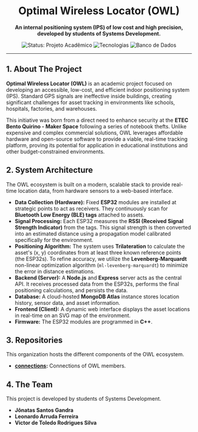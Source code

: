 <div align="center">
  <h1>Optimal Wireless Locator (OWL)</h1>
  <p>
    <strong>An internal positioning system (IPS) of low cost and high precision, developed by students of Systems Development.</strong>
  </p>
  <p>
    <img src="https://img.shields.io/badge/Status-Academic%20Project-blue" alt="Status: Projeto Acadêmico">
    <img src="https://img.shields.io/badge/Tech-ESP32%20%7C%20BLE%20%7C%20Node.js-green" alt="Tecnologias">
    <img src="https://img.shields.io/badge/Database-MongoDB-blueviolet" alt="Banco de Dados">
  </p>
</div>

---

<div>

## 1. About The Project

**Optimal Wireless Locator (OWL)** is an academic project focused on developing an accessible, low-cost, and efficient indoor positioning system (IPS). Standard GPS signals are ineffective inside buildings, creating significant challenges for asset tracking in environments like schools, hospitals, factories, and warehouses.

This initiative was born from a direct need to enhance security at the **ETEC Bento Quirino - Maker Space** following a series of notebook thefts. Unlike expensive and complex commercial solutions, OWL leverages affordable hardware and open-source software to provide a viable, real-time tracking platform, proving its potential for application in educational institutions and other budget-constrained environments.

## 2. System Architecture

The OWL ecosystem is built on a modern, scalable stack to provide real-time location data, from hardware sensors to a web-based interface.

* **Data Collection (Hardware):** Fixed **ESP32** modules are installed at strategic points to act as receivers. They continuously scan for **Bluetooth Low Energy (BLE) tags** attached to assets.
* **Signal Processing:** Each ESP32 measures the **RSSI (Received Signal Strength Indicator)** from the tags. This signal strength is then converted into an estimated distance using a propagation model calibrated specifically for the environment.
* **Positioning Algorithm:** The system uses **Trilateration** to calculate the asset's (x, y) coordinates from at least three known reference points (the ESP32s). To refine accuracy, we utilize the **Levenberg-Marquardt** non-linear optimization algorithm (`ml-levenberg-marquardt`) to minimize the error in distance estimations.
* **Backend (Server):** A **Node.js** and **Express** server acts as the central API. It receives processed data from the ESP32s, performs the final positioning calculations, and persists the data.
* **Database:** A cloud-hosted **MongoDB Atlas** instance stores location history, sensor data, and asset information.
* **Frontend (Client):** A dynamic web interface displays the asset locations in real-time on an SVG map of the environment.
* **Firmware:** The ESP32 modules are programmed in **C++**.

## 3. Repositories

This organization hosts the different components of the OWL ecosystem.

* **[connections](https://github.com/Optimal-Wireless-Locator/connections):** Connections of OWL members.

## 4. The Team

This project is developed by students of Systems Development.

* **Jônatas Santos Gandra**
* **Leonardo Arruda Ferreira**
* **Victor de Toledo Rodrigues Silva**

</div>
